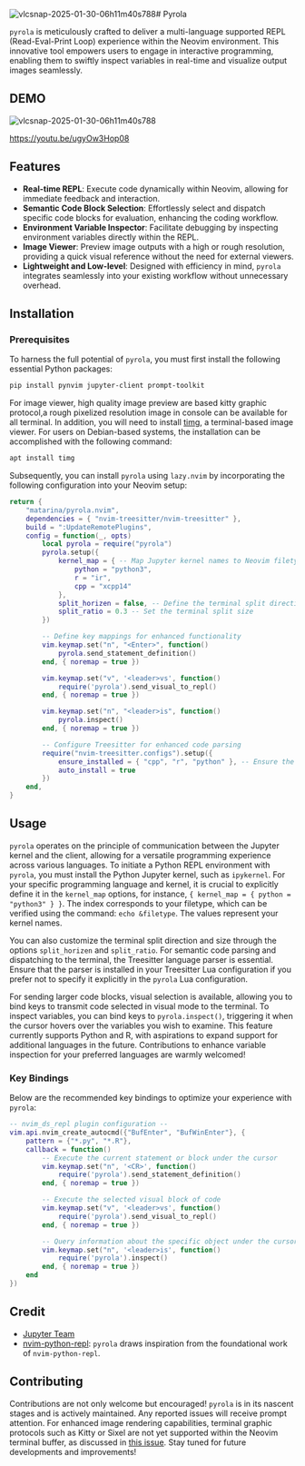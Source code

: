 ![vlcsnap-2025-01-30-06h11m40s788](https://github.com/user-attachments/assets/d48c9889-53e7-46d0-9f2b-4ea9c4715c47)# Pyrola

`pyrola` is meticulously crafted to deliver a multi-language supported REPL (Read-Eval-Print Loop) experience within the Neovim environment. This innovative tool empowers users to engage in interactive programming, enabling them to swiftly inspect variables in real-time and visualize output images seamlessly.
## DEMO
![vlcsnap-2025-01-30-06h11m40s788](https://github.com/user-attachments/assets/fcfb2b7b-637e-43af-9af2-c814431a0ee3)

https://youtu.be/ugyOw3Hop08
## Features

- **Real-time REPL**: Execute code dynamically within Neovim, allowing for immediate feedback and interaction.
- **Semantic Code Block Selection**: Effortlessly select and dispatch specific code blocks for evaluation, enhancing the coding workflow.
- **Environment Variable Inspector**: Facilitate debugging by inspecting environment variables directly within the REPL.
- **Image Viewer**: Preview image outputs with a high or rough resolution, providing a quick visual reference without the need for external viewers.
- **Lightweight and Low-level**: Designed with efficiency in mind, `pyrola` integrates seamlessly into your existing workflow without unnecessary overhead.

## Installation

### Prerequisites

To harness the full potential of `pyrola`, you must first install the following essential Python packages:

```bash
pip install pynvim jupyter-client prompt-toolkit
```
For image viewer, high quality image preview are based kitty graphic protocol,a  rough pixelized resolution image in console can be available for all terminal.
In addition, you will need to install [timg](https://github.com/hzeller/timg), a terminal-based image viewer. For users on Debian-based systems, the installation can be accomplished with the following command:

```bash
apt install timg
```

Subsequently, you can install `pyrola` using `lazy.nvim` by incorporating the following configuration into your Neovim setup:

```lua
return {
    "matarina/pyrola.nvim",
    dependencies = { "nvim-treesitter/nvim-treesitter" },
    build = ":UpdateRemotePlugins",
    config = function(_, opts)
        local pyrola = require("pyrola")
        pyrola.setup({
            kernel_map = { -- Map Jupyter kernel names to Neovim filetypes
                python = "python3",
                r = "ir",
                cpp = "xcpp14"
            },
            split_horizen = false, -- Define the terminal split direction
            split_ratio = 0.3 -- Set the terminal split size
        })

        -- Define key mappings for enhanced functionality
        vim.keymap.set("n", "<Enter>", function()
            pyrola.send_statement_definition()
        end, { noremap = true })

        vim.keymap.set("v", '<leader>vs', function()
            require('pyrola').send_visual_to_repl()
        end, { noremap = true })

        vim.keymap.set("n", "<leader>is", function()
            pyrola.inspect()
        end, { noremap = true })

        -- Configure Treesitter for enhanced code parsing
        require("nvim-treesitter.configs").setup({
            ensure_installed = { "cpp", "r", "python" }, -- Ensure the necessary Treesitter language parsers are installed
            auto_install = true
        })
    end,
}
```

## Usage

`pyrola` operates on the principle of communication between the Jupyter kernel and the client, allowing for a versatile programming experience across various languages. To initiate a Python REPL environment with `pyrola`, you must install the Python Jupyter kernel, such as `ipykernel`. For your specific programming language and kernel, it is crucial to explicitly define it in the `kernel_map` options, for instance, `{ kernel_map = { python = "python3" } }`. The index corresponds to your filetype, which can be verified using the command: `echo &filetype`. The values represent your kernel names.

You can also customize the terminal split direction and size through the options `split_horizen` and `split_ratio`. For semantic code parsing and dispatching to the terminal, the Treesitter language parser is essential. Ensure that the parser is installed in your Treesitter Lua configuration if you prefer not to specify it explicitly in the `pyrola` Lua configuration.

For sending larger code blocks, visual selection is available, allowing you to bind keys to transmit code selected in visual mode to the terminal. To inspect variables, you can bind keys to `pyrola.inspect()`, triggering it when the cursor hovers over the variables you wish to examine. This feature currently supports Python and R, with aspirations to expand support for additional languages in the future. Contributions to enhance variable inspection for your preferred languages are warmly welcomed!

### Key Bindings

Below are the recommended key bindings to optimize your experience with `pyrola`:

```lua
-- nvim_ds_repl plugin configuration --
vim.api.nvim_create_autocmd({"BufEnter", "BufWinEnter"}, {
    pattern = {"*.py", "*.R"},
    callback = function()
        -- Execute the current statement or block under the cursor
        vim.keymap.set("n", '<CR>', function()
            require('pyrola').send_statement_definition()
        end, { noremap = true })

        -- Execute the selected visual block of code
        vim.keymap.set("v", '<leader>vs', function()
            require('pyrola').send_visual_to_repl()
        end, { noremap = true })

        -- Query information about the specific object under the cursor
        vim.keymap.set("n", '<leader>is', function()
            require('pyrola').inspect()
        end, { noremap = true })
    end
})
```

## Credit

- [Jupyter Team](https://github.com/jupyter/jupyter)
- [nvim-python-repl](https://github.com/geg2102/nvim-python-repl): `pyrola` draws inspiration from the foundational work of `nvim-python-repl`.

## Contributing

Contributions are not only welcome but encouraged! `pyrola` is in its nascent stages and is actively maintained. Any reported issues will receive prompt attention. For enhanced image rendering capabilities, terminal graphic protocols such as Kitty or Sixel are not yet supported within the Neovim terminal buffer, as discussed in [this issue](https://github.com/neovim/neovim/issues/30889). Stay tuned for future developments and improvements!

